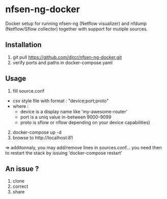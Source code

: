# nfsen-ng-docker

Docker setup for running nfsen-ng (Netflow visualizer) and nfdump (Netflow/Sflow collector) together with support for mutiple sources.

## Installation

1. git pull https://github.com/dircr/nfsen-ng-docker.git
2. verify ports and paths in docker-compose.yaml

## Usage

1. fill source.conf
- csv style file with format : "device;port;proto"
- where :
    - device is a display name like 'my-awesome-router'
    - port is a uniq value in-between 9000-9099
    - proto is sflow or nflow depending on your device capabilities)
2. docker-compose up -d
3. browse to http://localhost:81

=> additonnaly, you may add/remove lines in sources.conf... you need then to restart the stack by issuing 'docker-compose restart'

## An issue ?
1. clone
2. correct
3. share
